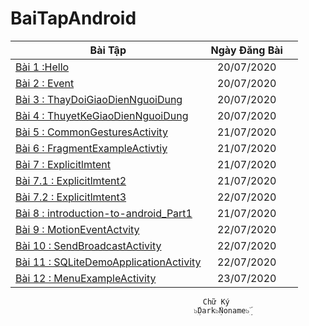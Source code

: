 # BaiTapAndroid
|    Bài Tập                                                                                                     |Ngày Đăng Bài                        ||
| ------------- |:-------------:| -----:|
|[Bài 1 :Hello](https://github.com/Vanngoc98/Hello)                                                              |20/07/2020                           ||
|[Bài 2 : Event](https://github.com/Vanngoc98/BaiTap-Su-ly-su-kien)                                              |20/07/2020                           ||
|[Bài 3 : ThayDoiGiaoDienNguoiDung](https://github.com/Vanngoc98/ThayDoiGiaoDienNguoiDung)                       |20/07/2020                           ||
|[Bài 4 : ThuyetKeGiaoDienNguoiDung](https://github.com/Vanngoc98/BaiTap-Thiet-ke-giao-dien-nguoi-dung)          |20/07/2020                           ||
|[Bài 5 : CommonGesturesActivity](https://github.com/Vanngoc98/CommonGesturesActivity)                           |21/07/2020                           || 
|[Bài 6 : FragmentExampleActivtiy](https://github.com/Vanngoc98/FragmentExampleActivtiy)                         |21/07/2020                           ||     
|[Bài 7   : Explicitlmtent](https://github.com/Vanngoc98/Explicitlmtent)                                         |21/07/2020                           ||     
|[Bài 7.1 : Explicitlmtent2](https://github.com/Vanngoc98/ImplicitIntentActivity)                                |21/07/2020                           ||     
|[Bài 7.2 : Explicitlmtent3](https://github.com/Vanngoc98/SendBroadcastActivity)                                 | 22/07/2020                          ||
|[Bài 8 : introduction-to-android_Part1](https://github.com/Vanngoc98/introduction-to-android_Part1)             |21/07/2020                           ||                          
|[Bài 9 : MotionEventActvity](https://github.com/Vanngoc98/MotionEventActvity)                                   | 22/07/2020                          ||
|[Bài 10 : SendBroadcastActivity](https://github.com/Vanngoc98/SendBroadcastActivity)                            | 22/07/2020                          ||
|[Bài 11 : SQLiteDemoApplicationActivity](https://github.com/Vanngoc98/SQLiteDemoApplicationActivity)            |22/07/2020                           ||
|[Bài 12 : MenuExampleActivity](https://github.com/Vanngoc98/MenuExampleActivity)                                |   23/07/2020                        ||
                                               Chữ Ký
                                             ๖ۣۜDark๖ۣۜNoname๖ۣۜ 
